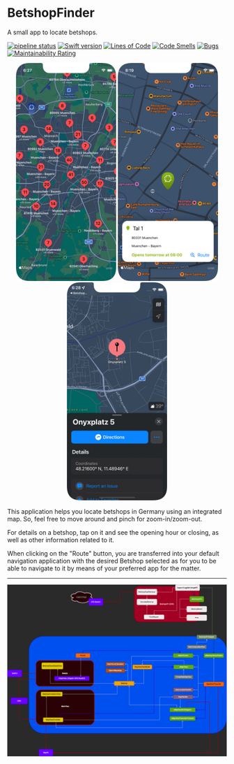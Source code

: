 # BetshopFinder
A small app to locate betshops.

[//]: # "Badges"

[![pipeline status](https://github.com/halonsoluis/BetshopFinder/workflows/BetshopFinder/badge.svg)](https://github.com/halonsoluis/BetshopFinder/actions)
[![Swift version](https://img.shields.io/badge/swift-5.5-orange.svg)](https://www.swift.org/blog/swift-5-5-released/)
[![Lines of Code](https://sonarcloud.io/api/project_badges/measure?project=halonsoluis_BetshopFinder&metric=ncloc)](https://sonarcloud.io/summary/new_code?id=halonsoluis_BetshopFinder)
[![Code Smells](https://sonarcloud.io/api/project_badges/measure?project=halonsoluis_BetshopFinder&metric=code_smells)](https://sonarcloud.io/summary/new_code?id=halonsoluis_BetshopFinder)
[![Bugs](https://sonarcloud.io/api/project_badges/measure?project=halonsoluis_BetshopFinder&metric=bugs)](https://sonarcloud.io/summary/new_code?id=halonsoluis_BetshopFinder)
[![Maintainability Rating](https://sonarcloud.io/api/project_badges/measure?project=halonsoluis_BetshopFinder&metric=sqale_rating)](https://sonarcloud.io/summary/new_code?id=halonsoluis_BetshopFinder)

<p align="center">

<img src="Documentation/images/8.-High_level_view_clustering.png" width="230">
<img src="Documentation/images/3.-Selected_store.png" width="230">
<img src="Documentation/images/5.-Navigate_to_store.png" width="230">
</p>


This application helps you locate betshops in Germany using an integrated map. So, feel free to move around and pinch for zoom-in/zoom-out.

For details on a betshop, tap on it and see the opening hour or closing, as well as other information related to it.

When clicking on the "Route" button, you are transferred into your default navigation application with the desired Betshop selected as for you to be able to navigate to it by means of your preferred app for the matter.

---------

<p align="center">
<img src="Documentation/diagrams/2.- BetshopFinder (Full - No Improvements).png">
</p>
